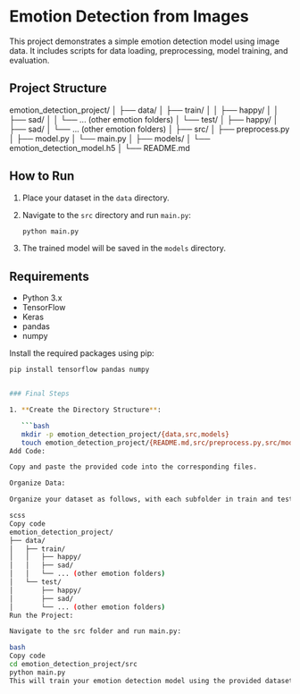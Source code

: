 # Emotion Detection from Images

This project demonstrates a simple emotion detection model using image data. It includes scripts for data loading, preprocessing, model training, and evaluation.

## Project Structure

emotion_detection_project/
│
├── data/
│ ├── train/
│ │ ├── happy/
│ │ ├── sad/
│ │ └── ... (other emotion folders)
│ └── test/
│ ├── happy/
│ ├── sad/
│ └── ... (other emotion folders)
│
├── src/
│ ├── preprocess.py
│ ├── model.py
│ └── main.py
│
├── models/
│ └── emotion_detection_model.h5
│
└── README.md


## How to Run

1. Place your dataset in the `data` directory.
2. Navigate to the `src` directory and run `main.py`:

    ```bash
    python main.py
    ```

3. The trained model will be saved in the `models` directory.

## Requirements

- Python 3.x
- TensorFlow
- Keras
- pandas
- numpy

Install the required packages using pip:

```bash
pip install tensorflow pandas numpy


### Final Steps

1. **Create the Directory Structure**:

   ```bash
   mkdir -p emotion_detection_project/{data,src,models}
   touch emotion_detection_project/{README.md,src/preprocess.py,src/model.py,src/main.py}
Add Code:

Copy and paste the provided code into the corresponding files.

Organize Data:

Organize your dataset as follows, with each subfolder in train and test containing images of the respective emotion:

scss
Copy code
emotion_detection_project/
├── data/
│   ├── train/
│   │   ├── happy/
│   │   ├── sad/
│   │   └── ... (other emotion folders)
│   └── test/
│       ├── happy/
│       ├── sad/
│       └── ... (other emotion folders)
Run the Project:

Navigate to the src folder and run main.py:

bash
Copy code
cd emotion_detection_project/src
python main.py
This will train your emotion detection model using the provided dataset and save it in the models directory.